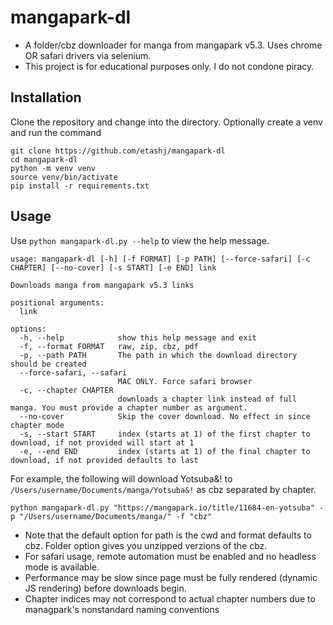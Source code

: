 # mangapark-dl
 - A folder/cbz downloader for manga from mangapark v5.3. Uses chrome OR safari drivers via selenium.
 - This project is for educational purposes only. I do not condone piracy. 

## Installation
Clone the repository and change into the directory. Optionally create a venv and run the command
```
git clone https://github.com/etashj/mangapark-dl
cd mangapark-dl
python -m venv venv
source venv/bin/activate
pip install -r requirements.txt
```

## Usage
Use `python mangapark-dl.py --help` to view the help message.
```
usage: mangapark-dl [-h] [-f FORMAT] [-p PATH] [--force-safari] [-c CHAPTER] [--no-cover] [-s START] [-e END] link

Downloads manga from mangapark v5.3 links

positional arguments:
  link

options:
  -h, --help            show this help message and exit
  -f, --format FORMAT   raw, zip, cbz, pdf
  -p, --path PATH       The path in which the download directory should be created
  --force-safari, --safari
                        MAC ONLY. Force safari browser
  -c, --chapter CHAPTER
                        downloads a chapter link instead of full manga. You must provide a chapter number as argument.
  --no-cover            Skip the cover download. No effect in since chapter mode
  -s, --start START     index (starts at 1) of the first chapter to download, if not provided will start at 1
  -e, --end END         index (starts at 1) of the final chapter to download, if not provided defaults to last
```

For example, the following will download Yotsuba&! to `/Users/username/Documents/manga/Yotsuba&!` as cbz separated by chapter.
```
python mangapark-dl.py "https://mangapark.io/title/11684-en-yotsuba" -p "/Users/username/Documents/manga/" -f "cbz"
```
 - Note that the default option for path is the cwd and format defaults to cbz. Folder option gives you unzipped verzions of the cbz.
 - For safari usage, remote automation must be enabled and no headless mode is available.
 - Performance may be slow since page must be fully rendered (dynamic JS rendering) before downloads begin.
 - Chapter indices may not correspond to actual chapter numbers due to managpark's nonstandard naming conventions

